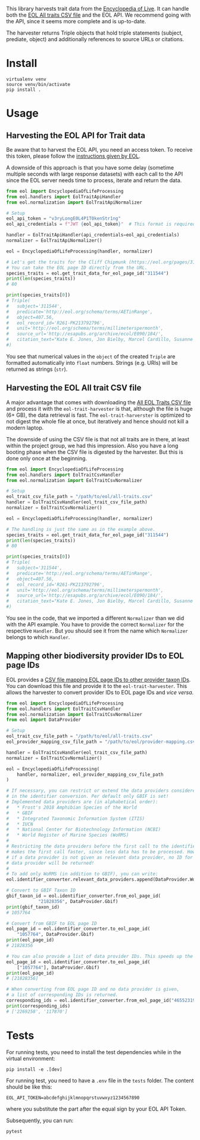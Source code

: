 This library harvests trait data from the [Encyclopedia of Live](https://eol.org). It can handle both the [EOL All traits CSV file](https://opendata.eol.org/dataset/all-trait-data-large) and the EOL API.  We recommend going with the API, since it seems more complete and is up-to-date.

The harvester returns Triple objects that hold triple statements (subject, prediate, object) and additionally references to source URLs or citations.

# Install

```shell
virtualenv venv
source venv/bin/activate
pip install .
```

# Usage
## Harvesting the EOL API for Trait data
Be aware that to harvest the EOL API, you need an access token. To receive this token, please follow the [instructions given by EOL](https://github.com/EOL/publishing/blob/master/doc/api.md).

A downside of this approach is that you have some delay (sometime multiple seconds with large response datasets) with each call to the API since the EOL server needs time to process, iterate and return the data.

```python
from eol import EncyclopediaOfLifeProcessing
from eol.handlers import EolTraitApiHandler
from eol.normalization import EolTraitApiNormalizer

# Setup
eol_api_token = "v3ryLongE0L4P1T0kenStr1ng"
eol_api_credentials = f"JWT {eol_api_token}"  # This format is required from the API

handler = EolTraitApiHandler(api_credentials=eol_api_credentials)
normalizer = EolTraitApiNormalizer()

eol = EncyclopediaOfLifeProcessing(handler, normalizer)

# Let's get the traits for the Cliff Chipmunk (https://eol.org/pages/311544)
# You can take the EOL page ID directly from the URL.
species_traits = eol.get_trait_data_for_eol_page_id("311544")
print(len(species_traits))
# 80

print(species_traits[0])
# Triple(
#   subject='311544',
#   predicate='http://eol.org/schema/terms/AETinRange',
#   object=407.56,
#   eol_record_id='R261-PK213792796',
#   unit='http://eol.org/schema/terms/millimeterspermonth',
#   source_url='http://esapubs.org/archive/ecol/E090/184/',
#   citation_text="Kate E. Jones, Jon Bielby, Marcel Cardillo, Susanne A. Fritz, Justin O'Dell, C. David L. Orme, Kamran Safi, Wes Sechrest, Elizabeth H. Boakes, Chris Carbone, Christina Connolly, Michael J. Cutts, Janine K. Foster, Richard Grenyer, Michael Habib, Christopher A. Plaster, Samantha A. Price, Elizabeth A. Rigby, Janna Rist, Amber Teacher, Olaf R. P. Bininda-Emonds, John L. Gittleman, Georgina M. Mace, and Andy Purvis. 2009. PanTHERIA: a species-level database of life history, ecology, and geography of extant and recently extinct mammals. Ecology 90:2648."
#)
```
You see that numerical values in the `object` of the created `Triple` are formatted automatically into `float` numbers. Strings (e.g. URIs) will be returned as strings (`str`).

## Harvesting the EOL All trait CSV file
A major advantage that comes with downloading the [All EOL Traits CSV file](https://opendata.eol.org/dataset/all-trait-data-large) and process it with the `eol-trait-harvester` is that, although the file is  huge (6+ GB), the data retrieval is fast. The `eol-trait-harverster` is optimized to not digest the whole file at once, but iteratively and hence should not kill a modern laptop.

The downside of using the CSV file is that not all traits are in there, at least within the project group, we had this impression. Also you have a long booting phase when the CSV file is digested by the harvester. But this is done only once at the beginning.

```python
from eol import EncyclopediaOfLifeProcessing
from eol.handlers import EolTraitCsvHandler
from eol.normalization import EolTraitCsvNormalizer

# Setup
eol_trait_csv_file_path = "/path/to/eol/all-traits.csv"
handler = EolTraitCsvHandler(eol_trait_csv_file_path)
normalizer = EolTraitCsvNormalizer()

eol = EncyclopediaOfLifeProcessing(handler, normalizer)

# The handling is just the same as in the example above.
species_traits = eol.get_trait_data_for_eol_page_id("311544")
print(len(species_traits))
# 80

print(species_traits[0])
# Triple(
#   subject='311544',
#   predicate='http://eol.org/schema/terms/AETinRange',
#   object=407.56,
#   eol_record_id='R261-PK213792796',
#   unit='http://eol.org/schema/terms/millimeterspermonth',
#   source_url='http://esapubs.org/archive/ecol/E090/184/',
#   citation_text="Kate E. Jones, Jon Bielby, Marcel Cardillo, Susanne A. Fritz, Justin O'Dell, C. David L. Orme, Kamran Safi, Wes Sechrest, Elizabeth H. Boakes, Chris Carbone, Christina Connolly, Michael J. Cutts, Janine K. Foster, Richard Grenyer, Michael Habib, Christopher A. Plaster, Samantha A. Price, Elizabeth A. Rigby, Janna Rist, Amber Teacher, Olaf R. P. Bininda-Emonds, John L. Gittleman, Georgina M. Mace, and Andy Purvis. 2009. PanTHERIA: a species-level database of life history, ecology, and geography of extant and recently extinct mammals. Ecology 90:2648."
#)
```

You see in the code, that we imported a different `Normalizer` than we did with the API example. You have to provide the correct `Normalizer` for the respective `Handler`. But you should see it from the name which `Normalizer` belongs to which `Handler`.

## Mapping other biodiversity provider IDs to EOL page IDs
EOL provides a [CSV file mapping EOL page IDs to other provider taxon IDs](https://opendata.eol.org/dataset/identifier-map). You can download this file and provide it to the `eol-trait-harvester`. This allows the harvester to convert provider IDs to EOL page IDs and _vice versa_.

```python
from eol import EncyclopediaOfLifeProcessing
from eol.handlers import EolTraitCsvHandler
from eol.normalization import EolTraitCsvNormalizer
from eol import DataProvider

# Setup
eol_trait_csv_file_path = "/path/to/eol/all-traits.csv"
eol_provider_mapping_csv_file_path = "/path/to/eol/provider-mapping.csv"

handler = EolTraitCsvHandler(eol_trait_csv_file_path)
normalizer = EolTraitCsvNormalizer()

eol = EncyclopediaOfLifeProcessing(
    handler, normalizer, eol_provider_mapping_csv_file_path
)

# If necessary, you can restrict or extend the data providers considered
# in the identifier conversion. Per default only GBIF is set!
# Implemented data providers are (in alphabetical order):
#   * Frost's 2018 Amphibian Species of the World
#   * GBIF
#   * Integrated Taxonomic Information System (ITIS)
#   * IUCN
#   * National Center for Biotechnology Information (NCBI)
#   * World Register of Marine Species (WoRMS)
#
# Restricting the data providers before the first call to the identifier converter,
# makes the first call faster, since less data has to be processed. However,
# if a data provider is not given as relevant data provider, no ID for this
# data provider will be returned!
#
# To add only WoRMS (in addition to GBIF), you can write:
eol.identifier_converter.relevant_data_providers.append(DataProvider.WoRMS)

# Convert to GBIF Taxon ID
gbif_taxon_id = eol.identifier_converter.from_eol_page_id(
            "21828356", DataProvider.Gbif)
print(gbif_taxon_id)
# 1057764

# Convert from GBIF to EOL page ID
eol_page_id = eol.identifier_converter.to_eol_page_id(
    "1057764", DataProvider.Gbif)
print(eol_page_id)
# 21828356

# You can also provide a list of data provider IDs. This speeds up the conversion of many IDs massively.
eol_page_id = eol.identifier_converter.to_eol_page_id(
    ["1057764"], DataProvider.Gbif)
print(eol_page_id)
# [21828356]

# When converting from EOL page ID and no data provider is given,
# a list of corresponding IDs is returned.
corresponding_ids = eol.identifier_converter.from_eol_page_id("46552319")
print(corresponding_ids)
# ['2269258', '117870']
```

# Tests
For running tests, you need to install the test dependencies while in the virtual environment:

```shell
pip install -e .[dev]
```

For running test, you need to have a `.env` file in the `tests` folder. The content should be like this:

```shell
EOL_API_TOKEN=abcdefghijklmnopqrstuvwxyz1234567890
```

where you substitute the part after the equal sign by your EOL API Token.

Subsequently, you can run:

```shell
pytest
```
